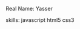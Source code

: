 Real Name: Yasser

skills:
javascript
html5
css3
<!---
DevTheGiantNinja/DevTheGiantNinja is a ✨ special ✨ repository because its `README.md` (this file) appears on your GitHub profile.
You can click the Preview link to take a look at your changes.
--->
